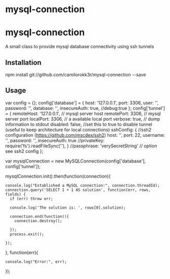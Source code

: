 # mysql-connection


mysql-connection
=========

A small class to provide mysql database connectivity using ssh tunnels

## Installation

  npm install git://github.com/camilorokk3r/mysql-connection --save

## Usage

  var config = {};
  config['database'] =   {
    host: '127.0.0.1',
    port: 3306,
    user: '<database user>',
    password: '<database password>',
    database: '<database>',
    insecureAuth: true, 
    //debug:true
  };
  config['tunnel'] =   {
    remoteHost: '127.0.0.1', // mysql server host
    remotePort: 3306, // mysql server port
    localPort: 3306, // a available local port
    verbose: true, // dump information to stdout
    disabled: false, //set this to true to disable tunnel (useful to keep architecture for local connections)
    sshConfig: { //ssh2 configuration (https://github.com/mscdex/ssh2)
        host: '<host>',
        port: 22,
        username: '<username on host>',
        password: '<password on host>',
        insecureAuth: true
        //privateKey: require('fs').readFileSync('<pathToKeyFile>'),
    }     //passphrase: 'verySecretString' // option see ssh2 config
  };

  var mysqlConnection = new MySQLConnection(config['database'], config['tunnel']);

  mysqlConnection.init().then(function(connection){
    
    console.log("Established a MySQL connection:", connection.threadId);
    connection.query('SELECT 1 + 1 AS solution', function(err, rows, fields) {
      if (err) throw err;

      console.log('The solution is: ', rows[0].solution);

      connection.end(function(){
        connection.destroy();

      });
      process.exit();
      
    });


    
  }, 
  function(err){
    
    console.log("Error:", err);
  });
